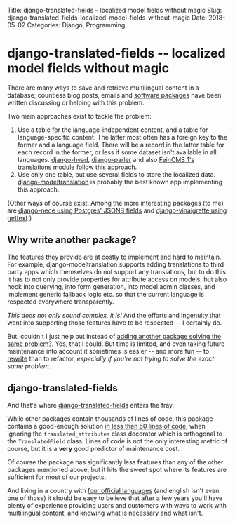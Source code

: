 Title: django-translated-fields – localized model fields without magic
Slug: django-translated-fields-localized-model-fields-without-magic
Date: 2018-05-02
Categories: Django, Programming

# django-translated-fields -- localized model fields without magic

There are many ways to save and retrieve multilingual content in a database; countless blog posts, emails and [software packages](https://djangopackages.org/grids/g/model-translation/) have been written discussing or helping with this problem.

Two main approaches exist to tackle the problem:

1. Use a table for the language-independent content, and a table for language-specific content. The latter most often has a foreign key to the former and a language field. There will be a record in the latter table for each record in the former, or less if some dataset isn't available in all languages. [django-hvad](https://github.com/KristianOellegaard/django-hvad), [django-parler](https://github.com/django-parler/django-parler) and also [FeinCMS 1's translations module](https://github.com/feincms/feincms/blob/master/feincms/translations.py) follow this approach.
2. Use only one table, but use several fields to store the localized data. [django-modeltranslation](https://github.com/deschler/django-modeltranslation) is probably the best known app implementing this approach.

(Other ways of course exist. Among the more interesting packages (to me) are [django-nece using Postgres' JSONB fields](https://github.com/tatterdemalion/django-nece) and [django-vinaigrette using gettext](https://github.com/ecometrica/django-vinaigrette).)

## Why write another package?

The features they provide are at costly to implement and hard to maintain. For example, django-modeltranslation supports adding translations to third party apps which themselves do not support any translations, but to do this it has to not only provide properties for attribute access on models, but also hook into querying, into form generation, into model admin classes, and implement generic fallback logic etc. so that the current language is respected everywhere transparently.

_This does not only sound complex, it is!_ And the efforts and ingenuity that went into supporting those features have to be respected -- I certainly do.

But, couldn't I just help out instead of [adding another package solving the same problem?](https://xkcd.com/927/). Yes, that I could. But time is limited, and even taking future maintenance into account it sometimes is easier -- and more fun -- to [rewrite](https://signalvnoise.com/posts/3856-the-big-rewrite-revisited) than to refactor, _especially if you're not trying to solve the exact same problem_.

## django-translated-fields

And that's where [django-translated-fields](https://github.com/matthiask/django-translated-fields) enters the fray.

While other packages contain thousands of lines of code, this package contains a good-enough solution [in less than 50 lines of code](https://github.com/matthiask/django-translated-fields/blob/f6bd6e650b6b12bb85f731da94dd8066b3b763cb/translated_fields/fields.py), when ignoring the `translated_attributes` class decorator which is orthogonal to the `TranslatedField` class. Lines of code is not the only interesting metric of course, but it is a **very** good predictor of maintenance cost.

Of course the package has significantly less features than any of the other packages mentioned above, but it hits the sweet spot where its features are sufficient for most of our projects.

And living in a country with [four official languages](https://en.wikipedia.org/wiki/Languages_of_Switzerland) (and english isn't even one of those) it should be easy to believe that after a few years you'll have plenty of experience providing users and customers with ways to work with multilingual content, and knowing what is necessary and what isn't.
